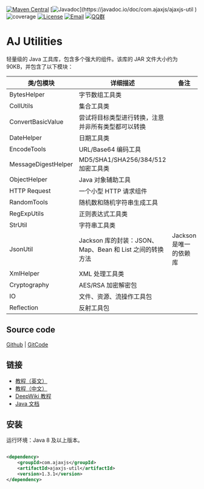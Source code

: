 [![Maven Central](https://img.shields.io/maven-central/v/com.ajaxjs/ajaxjs-util?label=Latest%20Release)](https://central.sonatype.com/artifact/com.ajaxjs/ajaxjs-util)
[![Javadoc](https://img.shields.io/badge/javadoc-1.2.0-brightgreen.svg?)](https://javadoc.io/doc/com.ajaxjs/ajaxjs-util )
![coverage](https://img.shields.io/badge/coverage-80%25-yellowgreen.svg?maxAge=2592000)
[![License](https://img.shields.io/badge/license-Apache--2.0-green.svg?longCache=true&style=flat)](http://www.apache.org/licenses/LICENSE-2.0.txt)
[![Email](https://img.shields.io/badge/Contact--me-Email-orange.svg)](mailto:frank@ajaxjs.com)
[![QQ群](https://framework.ajaxjs.com/static/qq.svg)](https://shang.qq.com/wpa/qunwpa?idkey=3877893a4ed3a5f0be01e809e7ac120e346102bd550deb6692239bb42de38e22)

# AJ Utilities


轻量级的 Java 工具库，包含多个强大的组件。该库的 JAR 文件大小约为 90KB，并包含了以下模块：

| 类/包模块               | 详细描述                                      | 备注              |
|---------------------|-------------------------------------------|-----------------|
| BytesHelper         | 字节数组工具类                                   |                 |
| CollUtils           | 集合工具类                                     |                 |
| ConvertBasicValue   | 尝试将目标类型进行转换，注意并非所有类型都可以转换                 |                 |
| DateHelper          | 日期工具类                                     |                 |
| EncodeTools         | URL/Base64 编码工具                           |                 |
| MessageDigestHelper | MD5/SHA1/SHA256/384/512 加密工具类             |                 |
| ObjectHelper        | Java 对象辅助工具                               |                 |
| HTTP Request        | 一个小型 HTTP 请求组件                            |                 |
| RandomTools         | 随机数和随机字符串生成工具                             |                 |
| RegExpUtils         | 正则表达式工具类                                  |                 |
| StrUtil             | 字符串工具类                                    |                 |
| JsonUtil            | Jackson 库的封装：JSON、Map、Bean 和 List 之间的转换方法 | Jackson 是唯一的依赖库 |
| XmlHelper           | XML 处理工具类                                 |                 |
| Cryptography        | AES/RSA 加密解密包                             |                 |
| IO                  | 文件、资源、流操作工具包                              |                 |
| Reflection          | 反射工具包                                     |                 |

## Source code

[Github](https://github.com/lightweight-component/aj-util) | [GitCode](https://gitcode.com/lightweight-component/aj-util)

## 链接

- [教程（英文）](https://framework.ajaxjs.com/aj-util/)
- [教程（中文）](https://framework.ajaxjs.com/aj-util/cn/)
- [DeepWiki 教程](https://deepwiki.com/lightweight-component/aj-util) 
- [Java 文档](https://javadoc.io/doc/com.ajaxjs/ajaxjs-util)

## 安装

运行环境：Java 8 及以上版本。

```xml

<dependency>
    <groupId>com.ajaxjs</groupId>
    <artifactId>ajaxjs-util</artifactId>
    <version>1.3.1</version>
</dependency>
```